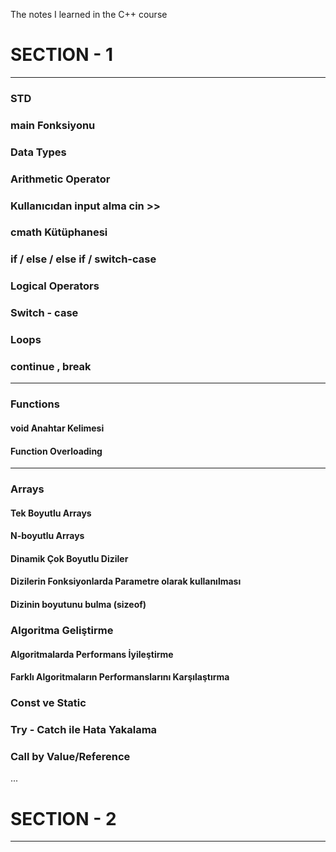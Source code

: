 The notes I learned in the C++ course

# SECTION - 1
---

### STD
### main Fonksiyonu
### Data Types
### Arithmetic Operator
### Kullanıcıdan input alma cin >>
### cmath Kütüphanesi
### if / else / else if / switch-case
### Logical Operators
### Switch - case
### Loops
### continue , break
---
### Functions
  #### void Anahtar Kelimesi
  #### Function Overloading
---
### Arrays
#### Tek Boyutlu Arrays
#### N-boyutlu Arrays
#### Dinamik Çok Boyutlu Diziler
#### Dizilerin Fonksiyonlarda Parametre olarak kullanılması
#### Dizinin boyutunu bulma (sizeof)
### Algoritma Geliştirme
#### Algoritmalarda Performans İyileştirme
#### Farklı Algoritmaların Performanslarını Karşılaştırma
### Const ve Static
### Try - Catch ile Hata Yakalama
### Call by Value/Reference
...

# SECTION - 2 
---
